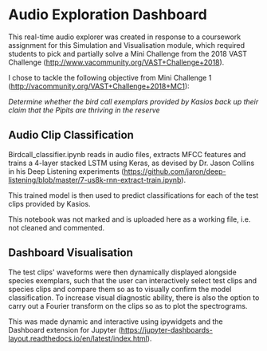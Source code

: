 # Audio Exploration Dashboard

This real-time audio explorer was created in response to a coursework assignment for this Simulation and Visualisation module, which required students to pick and partially solve a Mini Challenge from the 2018 VAST Challenge (http://www.vacommunity.org/VAST+Challenge+2018).

I chose to tackle the following objective from Mini Challenge 1 (http://vacommunity.org/VAST+Challenge+2018+MC1):

*Determine whether the bird call exemplars provided by Kasios back up their claim that the Pipits are thriving in the reserve*

## Audio Clip Classification 

Birdcall_classifier.ipynb reads in audio files, extracts MFCC features and trains a 4-layer stacked LSTM using Keras, as devised by Dr. Jason Collins in his Deep Listening experiments (https://github.com/jaron/deep-listening/blob/master/7-us8k-rnn-extract-train.ipynb).

This trained model is then used to predict classifications for each of the test clips provided by Kasios.

This notebook was not marked and is uploaded here as a working file, i.e. not cleaned and commented.

## Dashboard Visualisation

The test clips' waveforms were then dynamically displayed alongside species exemplars, such that the user can interactively select test clips and species clips and compare them so as to visually confirm the model classification. To increase visual diagnostic ability, there is also the option to carry out a Fourier transform on the clips so as to plot the spectrograms.

This was made dynamic and interactive using ipywidgets and the Dashboard extension for Jupyter (https://jupyter-dashboards-layout.readthedocs.io/en/latest/index.html).
